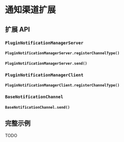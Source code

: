 # 通知渠道扩展

## 扩展 API

### `PluginNotificationManagerServer`
#### `PluginNotificationManagerServer.registerChannelType()`
#### `PluginNotificationManagerServer.send()`
### `PluginNotificationManagerClient`
#### `PluginNotificationManagerClient.registerChannelType()`
### `BaseNotificationChannel`
#### `BaseNotificationChannel.send()`

## 完整示例

TODO